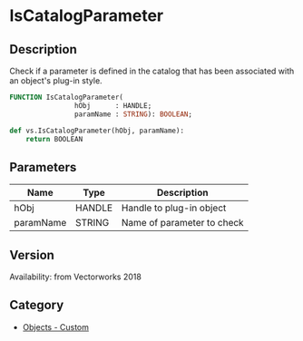 # IsCatalogParameter

## Description
Check if a parameter is defined in the catalog that has been associated with an object's plug-in style.

```pascal
FUNCTION IsCatalogParameter(
				hObj      : HANDLE;
				paramName : STRING): BOOLEAN;
```

```python
def vs.IsCatalogParameter(hObj, paramName):
    return BOOLEAN
```

## Parameters
|Name|Type|Description|
|---|---|---|
|hObj|HANDLE|Handle to plug-in object|
|paramName|STRING|Name of parameter to check|

## Version
Availability: from Vectorworks 2018

## Category
* [Objects - Custom](../Categories/Objects%20-%20Custom.md)
